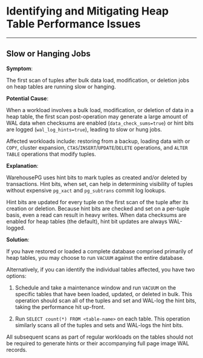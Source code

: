 # Identifying and Mitigating Heap Table Performance Issues
---

## <a id="bulkloadslow"></a>Slow or Hanging Jobs

**Symptom**:

The first scan of tuples after bulk data load, modification, or deletion jobs on heap tables are running slow or hanging.

**Potential Cause**:

When a workload involves a bulk load, modification, or deletion of data in a heap table, the first scan post-operation may generate a large amount of WAL data when checksums are enabled (`data_check_sums=true`) or hint bits are logged (`wal_log_hints=true`), leading to slow or hung jobs.

Affected workloads include: restoring from a backup, loading data with or `COPY`, cluster expansion, `CTAS`/`INSERT`/`UPDATE`/`DELETE` operations, and `ALTER TABLE` operations that modify tuples.

**Explanation**:

WarehousePG uses hint bits to mark tuples as created and/or deleted by transactions. Hint bits, when set, can help in determining visibility of tuples without expensive `pg_xact` and `pg_subtrans` commit log lookups.

Hint bits are updated for every tuple on the first scan of the tuple after its creation or deletion. Because hint bits are checked and set on a per-tuple basis, even a read can result in heavy writes. When data checksums are enabled for heap tables (the default), hint bit updates are always WAL-logged.

**Solution**:

If you have restored or loaded a complete database comprised primarily of heap tables, you may choose to run `VACUUM` against the entire database.

Alternatively, if you can identify the individual tables affected, you have two options:

1. Schedule and take a maintenance window and run `VACUUM` on the specific tables that have been loaded, updated, or deleted in bulk. This operation should scan all of the tuples and set and WAL-log the hint bits, taking the performance hit up-front.

2. Run `SELECT count(*) FROM <table-name>` on each table. This operation similarly scans all of the tuples and sets and WAL-logs the hint bits.

All subsequent scans as part of regular workloads on the tables should not be required to generate hints or their accompanying full page image WAL records.

